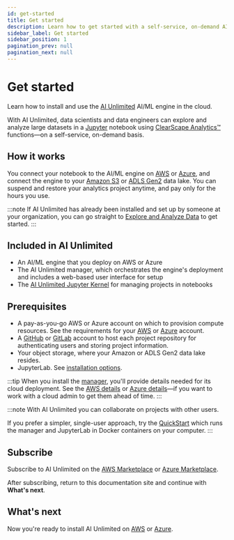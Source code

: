 ```yaml
---
id: get-started
title: Get started
description: Learn how to get started with a self-service, on-demand AI/ML engine.
sidebar_label: Get started
sidebar_position: 1
pagination_prev: null
pagination_next: null
---
```


# Get started

Learn how to install and use the [AI Unlimited](https://www.teradata.com/platform/ai-unlimited) AI/ML engine in the cloud.

With AI Unlimited, data scientists and data engineers can explore and analyze large datasets in a [Jupyter](https://jupyter.org/) notebook using [ClearScape Analytics™](https://docs.teradata.com/access/sources/dita/topic?dita:mapPath=phg1621910019905.ditamap&dita:ditavalPath=pny1626732985837.ditaval&dita:topicPath=gma1702668333653.dita) functions&mdash;on a self-service, on-demand basis. 


## How it works

You connect your notebook to the AI/ML engine on [AWS](https://aws.amazon.com/) or [Azure](https://azure.microsoft.com/en-us), and connect the engine to your [Amazon S3](https://aws.amazon.com/pm/serv-s3/?gclid=Cj0KCQjwlZixBhCoARIsAIC745AmyEzPaBnrARQxyUW_un0BjgTxlHygMScf4ZbX-7dTeznc-psOFlwaAkjmEALw_wcB&trk=fecf68c9-3874-4ae2-a7ed-72b6d19c8034&sc_channel=ps&ef_id=Cj0KCQjwlZixBhCoARIsAIC745AmyEzPaBnrARQxyUW_un0BjgTxlHygMScf4ZbX-7dTeznc-psOFlwaAkjmEALw_wcB:G:s&s_kwcid=AL!4422!3!536452728638!e!!g!!amazon%20s3!11204620052!112938567994) or [ADLS Gen2](https://learn.microsoft.com/en-us/azure/storage/blobs/data-lake-storage-introduction) data lake. You can suspend and restore your analytics project anytime, and pay only for the hours you use.

:::note
If AI Unlimited has already been installed and set up by someone at your organization, you can go straight to [Explore and Analyze Data](/docs/explore-and-analyze-data) to get started.
:::


## Included in AI Unlimited

- An AI/ML engine that you deploy on AWS or Azure
- The AI Unlimited manager, which orchestrates the engine's deployment and includes a web-based user interface for setup
- The [AI Unlimited Jupyter Kernel](https://downloads.teradata.com/download/tools/teradata-ai-unlimited-jupyter-kernel) for managing projects in notebooks


## Prerequisites

- A pay-as-you-go AWS or Azure account on which to provision compute resources. See the requirements for your [AWS](/docs/resources/aws-requirements.md) or [Azure](/docs/resources/azure-requirements.md) account.
- A [GitHub](https://github.com) or [GitLab](https://gitlab.com) account to host each project repository for authenticating users and storing project information.
- Your object storage, where your Amazon or ADLS Gen2 data lake resides.
- JupyterLab. See [installation options](/docs/resources/jupyterlab).

:::tip
When you install the [manager](/docs/glossary.md#ai-unlimited-manager), you'll provide details needed for its cloud deployment. See the [AWS details](/docs/install-ai-unlimited/prod-aws-console-deploy-ai-unlimited.md#specify-stack-details-and-options) or [Azure details](/docs/install-ai-unlimited/prod-azure-portal-deploy-manager.md#specify-instance-details)&mdash;if you want to work with a cloud admin to get them ahead of time.
:::

:::note
With AI Unlimited you can collaborate on projects with other users. 

If you prefer a simpler, single-user approach, try the [QuickStart](/docs/resources/quickstart) which runs the manager and JupyterLab in Docker containers on your computer.
:::


## Subscribe

Subscribe to AI Unlimited on the [AWS Marketplace](http://aws.amazon.com/marketplace/pp/prodview-2srvuo3mwqlig) or [Azure Marketplace](https://azuremarketplace.microsoft.com/en-us/marketplace/apps/teradata.ai-unlimited?tab=Overview).

After subscribing, return to this documentation site and continue with **What's next**.


## What's next

Now you're ready to install AI Unlimited on [AWS](/docs/install-ai-unlimited/prod-aws-console-deploy-ai-unlimited.md) or [Azure](/docs/install-ai-unlimited/prod-azure-portal-deploy-manager.md).









